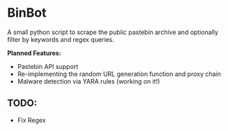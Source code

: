 # BinBot
A small python script to scrape the public pastebin archive and optionally filter by keywords and regex queries.

**Planned Features:**

* Pastebin API support
* Re-implementing the random URL generation function and proxy chain
* Malware detection via YARA rules (working on it!)


## TODO:
- Fix Regex
